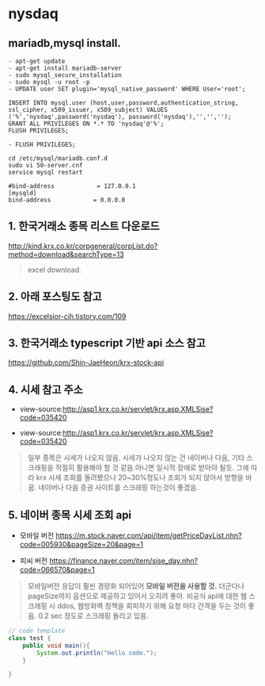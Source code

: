 # nysdaq

## mariadb,mysql install.

```
- apt-get update
- apt-get install mariadb-server
- sudo mysql_secure_installation
- sudo mysql -u root -p
- UPDATE user SET plugin='mysql_native_password' WHERE User='root';

INSERT INTO mysql.user (host,user,password,authentication_string, ssl_cipher, x509_issuer, x509_subject) VALUES ('%','nysdaq',password('nysdaq'), password('nysdaq'),'','','');
GRANT ALL PRIVILEGES ON *.* TO 'nysdaq'@'%';
FLUSH PRIVILEGES;

- FLUSH PRIVILEGES;
```

```
cd /etc/mysql/mariadb.conf.d
sudo vi 50-server.cnf 
service mysql restart

#bind-address            = 127.0.0.1
[mysqld]
bind-address            = 0.0.0.0
```

## 1. 한국거래소 종목 리스트 다운로드 

http://kind.krx.co.kr/corpgeneral/corpList.do?method=download&searchType=13

>excel download.

## 2. 아래 포스팅도 참고

https://excelsior-cjh.tistory.com/109

## 3. 한국거래소 typescript 기반 api 소스 참고

https://github.com/Shin-JaeHeon/krx-stock-api

## 4. 시세 참고 주소 

- view-source:http://asp1.krx.co.kr/servlet/krx.asp.XMLSise?code=035420

- view-source:http://asp1.krx.co.kr/servlet/krx.asp.XMLSise?code=035420

>일부 종목은 시세가 나오지 않음. 시세가 나오지 않는 건 네이버나 다음, 기타 스크래핑을 적절히 활용해야 할 것 같음.아니면 일시적 장애로 받아야 될듯.
그에 따라 krx 시세 조회를 돌려봤으나 20~30%정도나 조회가 되지 않아서 방향을 바꿈. 네이버나 다음 증권 사이트를 스크래핑 하는것이 좋겠음.

## 5. 네이버 종목 시세 조회 api 

- 모바일 버전
https://m.stock.naver.com/api/item/getPriceDayList.nhn?code=005930&pageSize=20&page=1

- 피씨 버전
https://finance.naver.com/item/sise_day.nhn?code=066570&page=1

>모바일버전 응답이 훨씬 경량화 되어있어 **모바일 버전을 사용할 것.** 더군다나 pageSize까지 옵션으로 제공하고 있어서 오히려 좋아.
비공식 api에 대한 웹 스크래핑 시 ddos, 웹방화벽 정책을 회피하기 위해 요청 마다 간격을 두는 것이 좋음. 0.2 sec 정도로 스크래핑 돌리고 있음. 

```java
// code template
class test {
    public void main(){
        System.out.println("Hello code.");
    }

}
```



